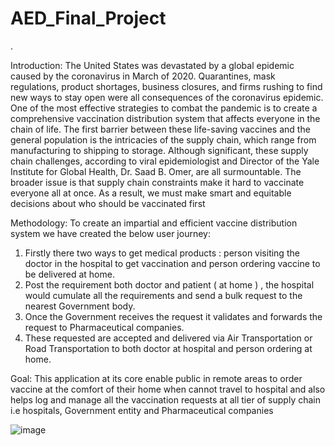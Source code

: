 # AED_Final_Project
.

Introduction: 
The United States was devastated by a global epidemic caused by the coronavirus in March of 2020. 
Quarantines, mask regulations, product shortages, business closures, and firms rushing to find new ways to stay open were all consequences of the coronavirus epidemic.
One of the most effective strategies to combat the pandemic is to create a comprehensive vaccination distribution system that affects everyone in the chain of life.
The first barrier between these life-saving vaccines and the general population is the intricacies of the supply chain, which range from manufacturing to shipping to storage.
Although significant, these supply chain challenges, according to viral epidemiologist and Director of the Yale Institute for Global Health, Dr. Saad B. Omer, are all surmountable.
The broader issue is that supply chain constraints make it hard to vaccinate everyone all at once. As a result, we must make smart and equitable decisions about who should be vaccinated first

Methodology:
To create an impartial and efficient vaccine distribution system we have created the below user journey:
1. Firstly there two ways to get medical products : person visiting the doctor in the hospital to get vaccination and person ordering vaccine to be delivered at home.
2. Post the requirement both doctor and patient ( at home ) , the hospital would cumulate all the requirements and send a bulk request to the nearest Government body.
3. Once the Government receives the request it validates and forwards the request to Pharmaceutical companies. 
4. These requested are accepted and delivered via Air Transportation or Road Transportation to both doctor at hospital and person ordering at home.

Goal:
This application at its core enable public in remote areas to order vaccine at the comfort of their home when cannot travel to hospital and also helps log and manage all the vaccination requests at all tier of supply chain i.e hospitals, Government entity and Pharmaceutical companies

![image](https://user-images.githubusercontent.com/114302060/206919129-eb739365-acec-4f24-919d-a52b1943a32b.png)
